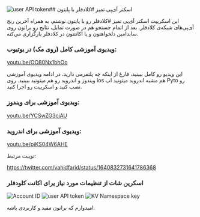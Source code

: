 ![user API token](https://github.com/Navidd777/cf-ip-scanner-py/assets/160483002/507fec9c-1c76-459e-9e7b-5ac57f49b8b1)## اسکنر آی‌پی تمیز #کلادفلر با پایتون

این اسکریپت اسکنر آی‌پی تمیز #کلادفلر رو با پایتون نوشتم، به همراه آخرین رنج آی‌پی‌های شبکه‌ی کلادفلر.
بعد از اتمام جستجو هم در صورت تمایل، نتایج رو براتون روی سابدامین دلخواهتون و یا اکانتتون در کلادفلر بارگزاری می‌کنه.


### ویدیوی آموزشی کامل (روی مک) در یوتیوب:
[youtu.be/OO80Nx1bhOo](https://youtu.be/OO80Nx1bhOo)

این ویدیو رو کامل ببینید، فارغ از اینکه چه پلتفرمی دارید. در ادامه ویدیوی آموزشی ویندوز و اندروید رو هم میتونید ببینید. روی ios هم مشبه اندروید میتونید اپ Pyto رو نصب کنید و اسکریپت رو اجرا کنید.

### ویدیوی آموزشی برای ویندوز:
[youtu.be/YCSwZG3cjAU](https://youtu.be/YCSwZG3cjAU)

### ویدیوی آموزشی برای اندروید:
[youtu.be/piKS04W6AHE](https://youtu.be/piKS04W6AHE)

توییت مرتبط:

https://twitter.com/vahidfarid/status/1640832731641786368

### اسکرین شات از تنظیمات مورد نیاز یرای اکانت کلودفلر
![Account ID](https://github.com/Navidd777/cf-ip-scanner-py/assets/160483002/6431ca42-0197-45a0-a834-c59f1445db75)
![user API token](https://github.com/Navidd777/cf-ip-scanner-py/assets/160483002/22ff589b-943a-476c-9a8e-6797acc09082)
![KV Namespace key](https://github.com/Navidd777/cf-ip-scanner-py/assets/160483002/b138509b-fb19-46a9-ae69-240f6ddf16e9)

امیدوارم که براتون مفید و کاربردی باشه.

